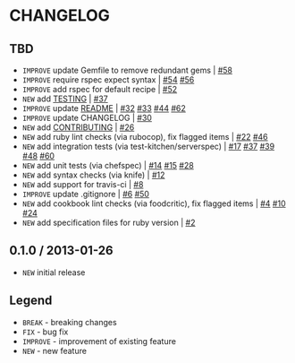 CHANGELOG
=========

TBD
------------------

- `IMPROVE` update Gemfile to remove redundant gems | [#58][]
- `IMPROVE` require rspec expect syntax | [#54][] [#56][]
- `IMPROVE` add rspec for default recipe | [#52][]
- `NEW` add [TESTING](TESTING.md) | [#37][]
- `IMPROVE` update [README](README.md) | [#32][] [#33][] [#44][] [#62][]
- `IMPROVE` update CHANGELOG | [#30][]
- `NEW` add [CONTRIBUTING](CONTRIBUTING.md) | [#26][]
- `NEW` add ruby lint checks (via rubocop), fix flagged items | [#22][] [#46][]
- `NEW` add integration tests (via test-kitchen/serverspec) | [#17][] [#37][] [#39][] [#48][] [#60][]
- `NEW` add unit tests (via chefspec) | [#14][] [#15][] [#28][]
- `NEW` add syntax checks (via knife) | [#12][]
- `NEW` add support for travis-ci | [#8][]
- `IMPROVE` update .gitignore | [#6][] [#50][]
- `NEW` add cookbook lint checks (via foodcritic), fix flagged items | [#4][] [#10][] [#24][]
- `NEW` add specification files for ruby version | [#2][]


0.1.0 / 2013-01-26
------------------

- `NEW` initial release


Legend
------

- `BREAK`   - breaking changes
- `FIX`     - bug fix
- `IMPROVE` - improvement of existing feature
- `NEW`     - new feature

<!--- The following link definition list is generated by PimpMyChangelog --->
[#2]: https://github.com/jhx/cookbook-bootstrap/issues/2
[#4]: https://github.com/jhx/cookbook-bootstrap/issues/4
[#6]: https://github.com/jhx/cookbook-bootstrap/issues/6
[#7]: https://github.com/jhx/cookbook-bootstrap/issues/7
[#8]: https://github.com/jhx/cookbook-bootstrap/issues/8
[#10]: https://github.com/jhx/cookbook-bootstrap/issues/10
[#12]: https://github.com/jhx/cookbook-bootstrap/issues/12
[#14]: https://github.com/jhx/cookbook-bootstrap/issues/14
[#15]: https://github.com/jhx/cookbook-bootstrap/issues/15
[#17]: https://github.com/jhx/cookbook-bootstrap/issues/17
[#22]: https://github.com/jhx/cookbook-bootstrap/issues/22
[#24]: https://github.com/jhx/cookbook-bootstrap/issues/24
[#26]: https://github.com/jhx/cookbook-bootstrap/issues/26
[#28]: https://github.com/jhx/cookbook-bootstrap/issues/28
[#30]: https://github.com/jhx/cookbook-bootstrap/issues/30
[#32]: https://github.com/jhx/cookbook-bootstrap/issues/32
[#33]: https://github.com/jhx/cookbook-bootstrap/issues/33
[#37]: https://github.com/jhx/cookbook-bootstrap/issues/37
[#39]: https://github.com/jhx/cookbook-bootstrap/issues/39
[#44]: https://github.com/jhx/cookbook-bootstrap/issues/44
[#46]: https://github.com/jhx/cookbook-bootstrap/issues/46
[#48]: https://github.com/jhx/cookbook-bootstrap/issues/48
[#50]: https://github.com/jhx/cookbook-bootstrap/issues/50
[#52]: https://github.com/jhx/cookbook-bootstrap/issues/52
[#54]: https://github.com/jhx/cookbook-bootstrap/issues/54
[#56]: https://github.com/jhx/cookbook-bootstrap/issues/56
[#58]: https://github.com/jhx/cookbook-bootstrap/issues/58
[#60]: https://github.com/jhx/cookbook-bootstrap/issues/60
[#62]: https://github.com/jhx/cookbook-bootstrap/issues/62
